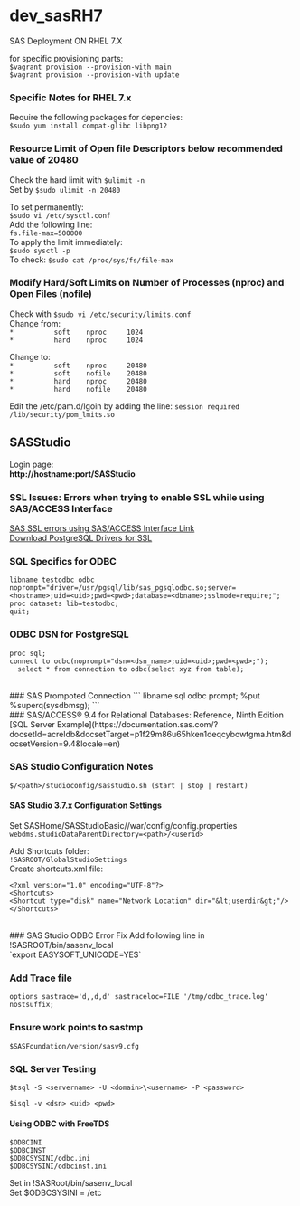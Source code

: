 # dev_sasRH7
SAS Deployment ON RHEL 7.X

for specific provisioning parts:<br/>
`$vagrant provision --provision-with main`<br/>
`$vagrant provision --provision-with update`<br/>

### Specific Notes for RHEL 7.x
Require the following packages for depencies:<br/>
`$sudo yum install compat-glibc libpng12`<br/> 

### Resource Limit of Open file Descriptors below recommended value of 20480
Check the hard limit with `$ulimit -n`<br/>
Set by     `$sudo ulimit -n 20480`<br/>

To set permanently:<br/>
`$sudo vi /etc/sysctl.conf`<br/>
Add the following line:<br/>
`fs.file-max=500000`<br/>
To apply the limit immediately:<br/>
`$sudo sysctl -p`<br/>
To check:
`$sudo cat /proc/sys/fs/file-max`<br/>

### Modify Hard/Soft Limits on Number of Processes (nproc) and Open Files (nofile)
Check with `$sudo vi /etc/security/limits.conf`<br/>
Change from:<br/>
`*          soft    nproc     1024`<br/>
`*          hard    nproc     1024`<br/>

Change to:<br/>
`*          soft    nproc     20480`<br/>
`*          soft    nofile    20480`<br/>
`*          hard    nproc     20480`<br/>
`*          hard    nofile    20480`<br/>

Edit the /etc/pam.d/lgoin by adding the line:
`session required /lib/security/pom_lmits.so`<br/>

## SASStudio
Login page:<br/>
**http://hostname:port/SASStudio**

### SSL Issues: Errors when trying to enable SSL while using SAS/ACCESS Interface
[SAS SSL errors using SAS/ACCESS Interface Link](https://support.sas.com/kb/54/175.html)
<br/>
[Download PostgreSQL Drivers for SSL](http://ftp.sas.com/techsup/download/hotfix/psqlodbc.html)
<br/>

### SQL Specifics for ODBC
```
libname testodbc odbc noprompt="driver=/usr/pgsql/lib/sas_pgsqlodbc.so;server=<hostname>;uid=<uid>;pwd=<pwd>;database=<dbname>;sslmode=require;";
proc datasets lib=testodbc;
quit;
```

### ODBC DSN for PostgreSQL
```
proc sql;
connect to odbc(noprompt="dsn=<dsn_name>;uid=<uid>;pwd=<pwd>;");
  select * from connection to odbc(select xyz from table);
```
<br/>
### SAS Prompoted Connection
```
libname sql odbc prompt;
%put %superq(sysdbmsg);
```
<br/>
### SAS/ACCESS® 9.4 for Relational Databases: Reference, Ninth Edition
[SQL Server Example](https://documentation.sas.com/?docsetId=acreldb&docsetTarget=p1f29m86u65hken1deqcybowtgma.htm&docsetVersion=9.4&locale=en)

### SAS Studio Configuration Notes
`$/<path>/studioconfig/sasstudio.sh (start | stop | restart)`<br/>

#### SAS Studio 3.7.x Configuration Settings
Set SASHome/SASStudioBasic/<version>/war/config/config.properties<br/>
`webdms.studioDataParentDirectory=<path>/<userid>`<br/>

Add Shortcuts folder:<br/>
`!SASROOT/GlobalStudioSettings`<br/>
Create shortcuts.xml file:<br/>
```
<?xml version="1.0" encoding="UTF-8"?>
<Shortcuts>
<Shortcut type="disk" name="Network Location" dir="&lt;userdir&gt;"/>
</Shortcuts>
```
<br/>
### SAS Studio ODBC Error Fix
Add following line in !SASROOT/bin/sasenv_local<br/>
`export EASYSOFT_UNICODE=YES`<br/>

### Add Trace file
`options sastrace='d,,d,d' sastraceloc=FILE '/tmp/odbc_trace.log' nostsuffix;`<br/>

### Ensure work points to sastmp
`$SASFoundation/version/sasv9.cfg`<br/>

### SQL Server Testing
`$tsql -S <servername> -U <domain>\<username> -P <password>`<br/>

`$isql -v <dsn> <uid> <pwd>`<br/>

#### Using ODBC with FreeTDS
`$ODBCINI`<br/>
`$ODBCINST`<br/>
`$ODBCSYSINI/odbc.ini`<br/>
`$ODBCSYSINI/odbcinst.ini`<br/>

Set in !SASRoot/bin/sasenv_local<br/>
Set $ODBCSYSINI = /etc<br/>

